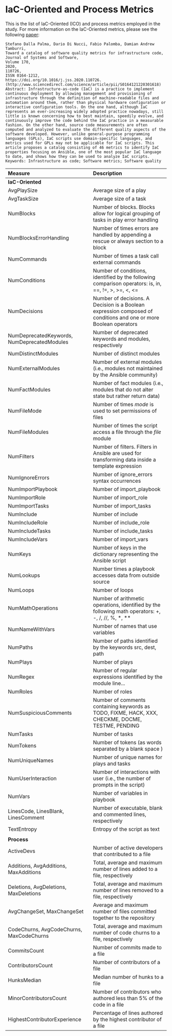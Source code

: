 # IaC-Oriented and Process Metrics

This is the list of IaC-Oriented (ICO) and process metrics employed in the study.
For more information on the IaC-Oriented metrics, please see the following [paper](https://doi.org/10.1016/j.jss.2020.110726):

```text
Stefano Dalla Palma, Dario Di Nucci, Fabio Palomba, Damian Andrew Tamburri,
Toward a catalog of software quality metrics for infrastructure code,
Journal of Systems and Software,
Volume 170,
2020,
110726,
ISSN 0164-1212,
https://doi.org/10.1016/j.jss.2020.110726.
(http://www.sciencedirect.com/science/article/pii/S0164121220301618)
Abstract: Infrastructure-as-code (IaC) is a practice to implement continuous deployment by allowing management and provisioning of infrastructure through the definition of machine-readable files and automation around them, rather than physical hardware configuration or interactive configuration tools. On the one hand, although IaC represents an ever-increasing widely adopted practice nowadays, still little is known concerning how to best maintain, speedily evolve, and continuously improve the code behind the IaC practice in a measurable fashion. On the other hand, source code measurements are often computed and analyzed to evaluate the different quality aspects of the software developed. However, unlike general-purpose programming languages (GPLs), IaC scripts use domain-specific languages, and metrics used for GPLs may not be applicable for IaC scripts. This article proposes a catalog consisting of 46 metrics to identify IaC properties focusing on Ansible, one of the most popular IaC language to date, and shows how they can be used to analyze IaC scripts.
Keywords: Infrastructure as code; Software metrics; Software quality
```

|Measure|Description|
|:---|:---|
|**IaC-Oriented**||
|AvgPlaySize | Average size of a play  |
|AvgTaskSize | Average size of a task |
|NumBlocks | Number of blocks. Blocks allow for logical grouping of tasks in play error handling |
|NumBlocksErrorHandling | Number of times errors are handled by appending a rescue or always section to a block  |
|NumCommands | Number of times a task call external commands|
|NumConditions | Number of conditions, identified by the following comparison operators: is, in, ==, !=, >, >=, <, <= |
|NumDecisions | Number of decisions. A Decision is a Boolean expression composed of conditions and one or more Boolean operators  |
|NumDeprecatedKeywords, NumDeprecatedModules | Number of deprecated keywords and modules, respectively |
|NumDistinctModules | Number of distinct modules |
|NumExternalModules | Number of external modules (i.e., modules not maintained by the Ansible community) |
|NumFactModules | Number of fact modules (i.e., modules that do not alter state but rather return data) |
|NumFileMode | Number of times *mode* is used to set permissions of files|
|NumFileModules | Number of times the script access a file through the *file* module|
|NumFilters | Number of filters. Filters in Ansible are used for transforming data inside a template expression |
|NumIgnoreErrors | Number of ignore_errors syntax occurrences |
|NumImportPlaybook | Number of import_playbook  |
|NumImportRole | Number of import_role  |
|NumImportTasks | Number of import_tasks  |
|NumInclude | Number of include |
|NumIncludeRole | Number of include_role  |
|NumIncludeTasks | Number of include_tasks |
|NumIncludeVars | Number of import_vars  |
|NumKeys | Number of keys in the dictionary representing the Ansible script  |
|NumLookups | Number times a playbook accesses data from outside source  |
|NumLoops | Number of loops|
|NumMathOperations | Number of arithmetic operations, identified by the following math operators: +, -, /, //, \%, *, **  |
|NumNameWithVars | Number of names that use variables |
|NumPaths | Number of paths identified by the keywords src, dest, path |
|NumPlays | Number of plays |
|NumRegex | Number of regular expressions identified by the module line...|
|NumRoles | Number of roles |
|NumSuspiciousComments | Number of comments containing keywords as TODO, FIXME, HACK, XXX, CHECKME, DOCME, TESTME, PENDING  |
|NumTasks | Number of tasks |
|NumTokens | Number of tokens (as words separated by a blank space ) |
|NumUniqueNames | Number of unique names for plays and tasks |
|NumUserInteraction | Number of interactions with user (i.e., the number of prompts in the script) |
|NumVars | Number of variables in playbook|
|LinesCode, LinesBlank, LinesComment  | Number of executable, blank and commented lines, respectively |
|TextEntropy | Entropy of the script as text |
|||
|**Process**||
|ActiveDevs | Number of active developers that contributed to a file |
|Additions, AvgAdditions, MaxAdditions | Total, average and maximum number of lines added to a file, respectively  |
|Deletions, AvgDeletions, MaxDeletions | Total, average and maximum number of lines removed to a file, respectively |
|AvgChangeSet, MaxChangeSet |  Average and maximum number of files committed together to the repository |
|CodeChurns, AvgCodeChurns, MaxCodeChurns  | Total, average and maximum number of code churns to a file, respectively |
|CommitsCount | Number of commits made to a file  |
|ContributorsCount | Number of contributors of a file  |
|HunksMedian | Median number of hunks to a file |
|MinorContributorsCount | Number of contributors who authored less than 5\% of the code in a file |
|HighestContributorExperience | Percentage of lines authored by the highest contributor of a file |
